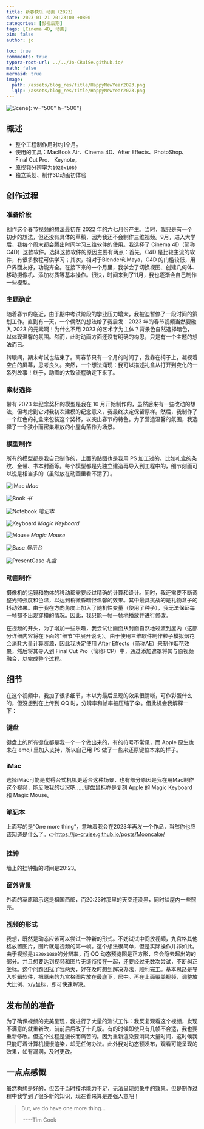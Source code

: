 ```yaml
---
title: 新春快乐 动画（2023）
date: 2023-01-21 20:23:00 +0800
categories: [影视后期]
tags: [Cinema 4D, 动画]
pin: false
author: jo

toc: true
commments: true
typora-root-url: ../../Jo-CRuiSe.github.io/
math: false
mermaid: true
image:
  path: /assets/blog_res/title/HappyNewYear2023.png
  lqip: /assets/blog_res/title/HappyNewYear2023.png
---
```


![Scene](/assets/blog_res/2023-01-21-HappyNewYear.assets/Scene.png){: w="500" h="500"}

## 概述

- 整个工程制作用时约1个月。
- 使用的工具：MacBook Air、Cinema 4D、After Effects、PhotoShop、Final Cut Pro、 Keynote。
- 原视频分辨率为`1920x1080`
- 独立策划、制作3D动画初体验

## 创作过程

### 准备阶段

创作这个春节视频的想法最初在 2022 年的六七月份产生。当时，我只是有一个初步的想法，但还没有具体的草稿，因为我还不会制作三维视频。9月，进入大学后，我每个周末都会腾出时间学习三维软件的使用。我选择了 Cinema 4D（简称C4D）这款软件。选择这款软件的原因主要有两点：首先，C4D 是比较主流的软件，有很多教程可供学习；其次，相对于Blender和Maya，C4D 的门槛较低，用户界面友好，功能齐全。在接下来的一个月里，我学会了切换视图、创建几何体、移动摄像机、添加材质等基本操作。很快，时间来到了11月，我也逐渐会自己制作一些模型。

### 主题确定

随着春节的临近，由于期中考试阶段的学业压力增大，我被迫暂停了一段时间的策划工作。直到有一天，一个偶然的想法给了我启发：2023 年的春节视频当然要融入 2023 的元素啊！为什么不用 2023 的艺术字为主体？背景色自然选择暗色，以体现温馨的氛围。然而，此时动画方面还没有明确的构思，只是有一个主题的想法而已。

转眼间，期末考试也结束了。离春节只有一个月的时间了，我靠在椅子上，凝视着空白的屏幕，思考良久。突然，一个想法涌现：我可以描述礼盒从打开到变化的一系列故事！终于，动画的大致流程确定下来了。

### 素材选择

带有 2023 年纪念奖杯的模型是我在 10 月开始制作的，虽然后来有一些改动的想法，但考虑到它对我初次建模的纪念意义，我最终决定保留原样。然后，我制作了一个红色的礼盒来包装这个奖杯，以突出春节的特色。为了营造温馨的氛围，我选择了一个狭小而密集堆放的小屋角落作为场景。

### 模型制作

所有的模型都是我自己制作的，上面的贴图也是我用 PS 加工过的。比如礼盒的条纹、金带、书本封面等。每个模型都是先独立建造再导入到工程中的，细节刻画可以说是相当多的（虽然放在动画里看不清了）。

![iMac](/assets/blog_res/2023-01-21-HappyNewYear.assets/iMac.png)
_iMac_

![Book](/assets/blog_res/2023-01-21-HappyNewYear.assets/Book.png)
_书_

![Notebook](/assets/blog_res/2023-01-21-HappyNewYear.assets/Notebook.png)
_笔记本_

![Keyboard](/assets/blog_res/2023-01-21-HappyNewYear.assets/Keyboard.png)
_Magic Keyboard_

![Mouse](/assets/blog_res/2023-01-21-HappyNewYear.assets/Mouse.png)
_Magic Mouse_

![Base](/assets/blog_res/2023-01-21-HappyNewYear.assets/Base.png)
_展示台_

![PresentCase](/assets/blog_res/2023-01-21-HappyNewYear.assets/PresentCase.png)
_礼盒_

### 动画制作

摄像机的运镜和物体的移动都需要经过精确的计算和设计。同时，我还需要不断调整光照强度和色温，以达到稍微昏暗但温馨的效果。其中最具挑战的是礼物盒子的抖动效果。由于我在方向角度上加入了随机性变量（使用了种子），我无法保证每一帧都不出现穿模的情况。因此，我只能一帧一帧地播放并进行修改。

在视频的开头，为了增加一些乐趣，我尝试让画面从封面自然地过渡到屋内（这部分详细内容将在下面的"细节"中展开说明）。由于使用三维软件制作粒子模拟烟花会消耗大量计算资源，因此我决定使用 After Effects（简称AE）来制作烟花效果，然后将其导入到 Final Cut Pro（简称FCP）中，通过添加遮罩将其与原视频融合，以完成整个过程。

## 细节

在这个视频中，我加了很多细节，本以为最后呈现的效果很清晰，可作彩蛋什么的，但没想到在上传到 QQ 时，分辨率和帧率被压缩了😭。借此机会我解释一下：

### 键盘

键盘上的所有键位都是我一个一个做出来的，有的符号不常见，而 Apple 原生也未在 emoji 里加入支持，所以自己用 PS 做了一些来还原键位本来的样子。

### iMac

选择iMac可能是觉得台式机机更适合这种场景，也有部分原因是我在用Mac制作这个视频，能反映我的状况吧……键盘鼠标亦是复刻 Apple 的 Magic Keyboard 和 Magic Mouse。

### 笔记本

上面写的是“One more thing”，意味着我会在2023年再发一个作品，当然你也应该知道是什么了。👉<https://jo-cruise.github.io/posts/Mooncake/>

### 挂钟

墙上的挂钟指的时间是20:23。

### 窗外背景

外面的草原暗示这是祖国西部，而20:23时那里的天空还没黑，同时给屋内一些照亮。

### 视频的形式

我想，既然是动态应该可以尝试一种新的形式。不妨试试中间放视频，九宫格其他格放置图片，图片就是视频的第一帧。这个想法很简单，但是实际操作并非如此。由于视频是`1920x1080`的分辨率，而 QQ 动态预览图是正方形，它会隐去超出的的部分。并且想要达到视频和图片无缝衔接在一起，还要经过无数次尝试，不断纠正坐标。这个问题困扰了我两天，好在及时想到解决办法，顺利完工。基本思路是导入剪辑软件，把原来的九宫格图片放在最底下，居中。再在上面覆盖视频，调整放大比例、x/y坐标，即可快速解决。

## 发布前的准备

为了确保视频的完美呈现，我进行了大量的测试工作：我反复观看这个视频，发现不满意的就重新改，前前后后改了十几版。有的时候即使只有几帧不合适，我也要重新修改。但这个过程是漫长而痛苦的。因为重新渲染要消耗大量时间，这时候我只能盯着计算机慢慢渲染，却无任何办法。此外我对动态预发布，观看可能呈现的效果，如有漏洞，及时更改。

## 一点点感慨

虽然构想是好的，但苦于当时技术能力不足，无法呈现想象中的效果。但是制作过程中我学到了很多新的知识，现在看来算是差强人意吧！

> But, we do have one more thing...
>
> ​												----Tim Cook

